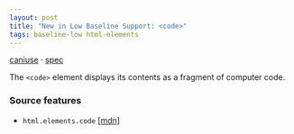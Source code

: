 ```yaml
---
layout: post
title: "New in Low Baseline Support: <code>"
tags: baseline-low html-elements
---
```


[caniuse](https://caniuse.com/?search=code) · [spec](https://html.spec.whatwg.org/multipage/text-level-semantics.html#the-code-element)

The `<code>` element displays its contents as a fragment of computer code.

### Source features

- ``html.elements.code`` [[mdn]](https://https://developer.mozilla.org/en-US/search?q=html.elements.code)
